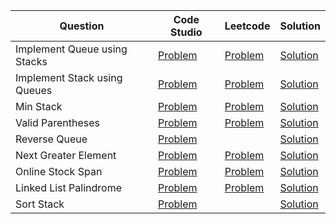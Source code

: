 | Question                     | Code Studio                                                                                | Leetcode                                                              | Solution                              |
| ---------------------------- | ------------------------------------------------------------------------------------------ | --------------------------------------------------------------------- | ------------------------------------- |
| Implement Queue using Stacks | [Problem](https://www.codingninjas.com/codestudio/problems/queue-using-two-stacks_1170062) | [Problem](https://leetcode.com/problems/implement-queue-using-stacks) | [Solution](QueueUsingStack.java)      |
| Implement Stack using Queues | [Problem](https://www.codingninjas.com/codestudio/problems/stack-using-queue_795152)       | [Problem](https://leetcode.com/problems/implement-stack-using-queues) | [Solution](StackUsingQueue.java)      |
| Min Stack                    | [Problem](https://www.codingninjas.com/codestudio/problems/min-stack_3843991)              | [Problem](https://leetcode.com/problems/min-stack)                    | [Solution](MinStack.java)             |
| Valid Parentheses            | [Problem](https://www.codingninjas.com/codestudio/problems/valid-parenthesis_795104)       | [Problem](https://leetcode.com/problems/valid-parentheses)            | [Solution](ValidParantheses.java)     |
| Reverse Queue                | [Problem](https://www.codingninjas.com/codestudio/problems/reversing-a-queue_982934)       |                                                                       | [Solution](ReverseQueue.java)         |
| Next Greater Element         | [Problem](https://www.codingninjas.com/codestudio/problems/799354)                         | [Problem](https://leetcode.com/problems/next-greater-element-i)       | [Solution](NextGreaterElement.java)   |
| Online Stock Span            | [Problem](https://www.codingninjas.com/codestudio/problems/span-of-ninja-coin_1475049)     | [Problem](https://leetcode.com/problems/online-stock-span)            | [Solution](OnlineStockSpan.java)      |
| Linked List Palindrome       | [Problem](https://www.codingninjas.com/studio/problems/799352)                             | [Problem](https://leetcode.com/problems/palindrome-linked-list)       | [Solution](LinkedListPalindrome.java) |
| Sort Stack                   | [Problem](https://www.codingninjas.com/studio/problems/sort-a-stack_985275)                |                                                                       | [Solution](SortStack.java)            |
